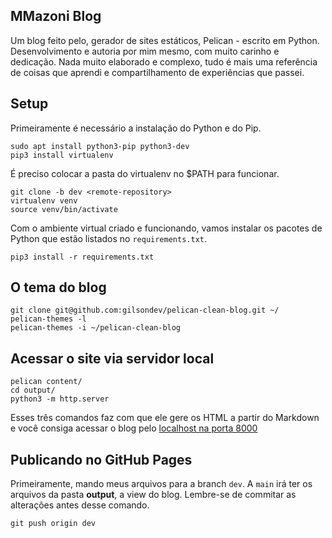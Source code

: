 ## MMazoni Blog

Um blog feito pelo, gerador de sites estáticos, Pelican - escrito em Python. Desenvolvimento e autoria por mim mesmo, com muito carinho e dedicação. Nada muito elaborado e complexo, tudo é mais uma referência de coisas que aprendi e compartilhamento de experiências que passei.

## Setup

Primeiramente é necessário a instalação do Python e do Pip.

	sudo apt install python3-pip python3-dev
	pip3 install virtualenv

É preciso colocar a pasta do virtualenv no $PATH para funcionar.

	git clone -b dev <remote-repository>
	virtualenv venv
	source venv/bin/activate

Com o ambiente virtual criado e funcionando, vamos instalar os pacotes de Python que estão listados no `requirements.txt`.

	pip3 install -r requirements.txt

## O tema do blog

	git clone git@github.com:gilsondev/pelican-clean-blog.git ~/
	pelican-themes -l
	pelican-themes -i ~/pelican-clean-blog

## Acessar o site via servidor local


	pelican content/
	cd output/
	python3 -m http.server

Esses três comandos faz com que ele gere os HTML a partir do Markdown e você consiga acessar o blog pelo [localhost na porta 8000](http://0.0.0.0:8000/)

## Publicando no GitHub Pages

Primeiramente, mando meus arquivos para a branch `dev`. A `main` irá ter os arquivos da pasta __output__, a view do blog. Lembre-se de commitar as alterações antes desse comando.

	git push origin dev 